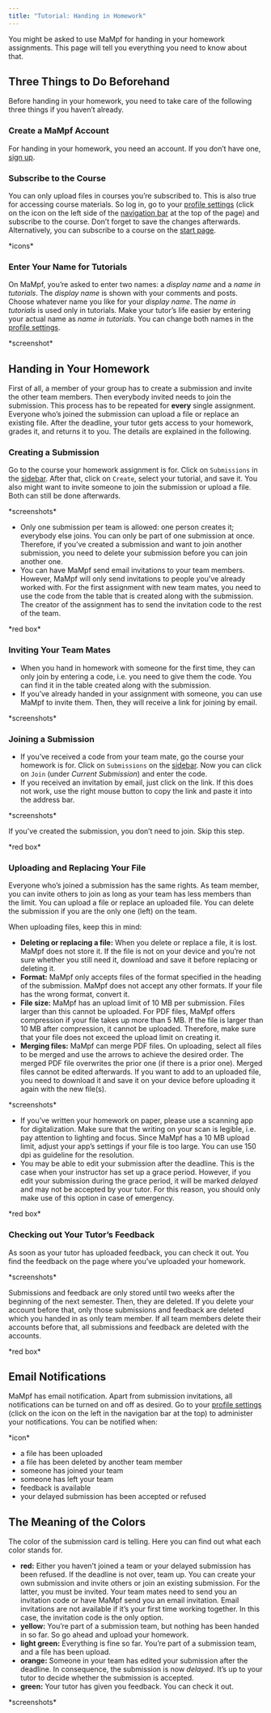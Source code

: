 ```yaml
---
title: "Tutorial: Handing in Homework"
---
```

You might be asked to use MaMpf for handing in your homework assignments. This page will tell you everything you need to know about that.

## Three Things to Do Beforehand
Before handing in your homework, you need to take care of the following three things if you haven’t already.

### Create a MaMpf Account
For handing in your homework, you need an account. If you don’t have one, [sign up](https://mampf.mathi.uni-heidelberg.de/users/sign_up?locale=en).

### Subscribe to the Course
You can only upload files in courses you’re subscribed to. This is also true for accessing course materials. So log in, go to your [profile settings](profile.md) (click on the icon on the left side of the [navigation bar](nav-bar.md) at the top of the page) and subscribe to the course. Don’t forget to save the changes afterwards. Alternatively, you can subscribe to a course on the [start page](my-home-page.md).

\*icons\*

### Enter Your Name for Tutorials
On MaMpf, you’re asked to enter two names: a *display name* and a *name in tutorials*. The *display name* is shown with your comments and posts. Choose whatever name you like for your *display name*. The *name in tutorials* is used only in tutorials. Make your tutor’s life easier by entering your actual name as *name in tutorials*. You can change both names in the [profile settings](profile.md).

\*screenshot\*

## Handing in Your Homework
First of all, a member of your group has to create a submission and invite the other team members. Then everybody invited needs to join the submission. This process has to be repeated for **every** single assignment. Everyone who’s joined the submission can upload a file or replace an existing file. After the deadline, your tutor gets access to your homework, grades it, and returns it to you. The details are explained in the following.

### Creating a Submission
Go to the course your homework assignment is for. Click on `Submissions` in the [sidebar](sidebar.md). After that, click on `Create`, select your tutorial, and save it. You also might want to invite someone to join the submission or upload a file. Both can still be done afterwards.

\*screenshots\*

* Only one submission per team is allowed: one person creates it; everybody else joins. You can only be part of one submission at once. Therefore, if you’ve created a submission and want to join another submission, you need to delete your submission before you can join another one.
* You can have MaMpf send email invitations to your team members. However, MaMpf will only send invitations to people you’ve already worked with. For the first assignment with new team mates, you need to use the code from the table that is created along with the submission. The creator of the assignment has to send the invitation code to the rest of the team.

\*red box\*

### Inviting Your Team Mates
* When you hand in homework with someone for the first time, they can only join by entering a code, i.e. you need to give them the code. You can find it in the table created along with the submission.
* If you’ve already handed in your assignment with someone, you can use MaMpf to invite them. Then, they will receive a link for joining by email.

\*screenshots\*

### Joining a Submission
* If you’ve received a code from your team mate, go the course your homework is for. Click on `Submissions` on the [sidebar](sidebar.md). Now you can click on `Join` (under *Current Submission*) and enter the code.
* If you received an invitation by email, just click on the link. If this does not work, use the right mouse button to copy the link and paste it into the address bar.

\*screenshots\*

If you’ve created the submission, you don’t need to join. Skip this step.

\*red box\*

### Uploading and Replacing Your File
Everyone who’s joined a submission has the same rights. As team member, you can invite others to join as long as your team has less members than the limit. You can upload a file or replace an uploaded file. You can delete the submission if you are the only one (left) on the team.

When uploading files, keep this in mind:
* **Deleting or replacing a file:** When you delete or replace a file, it is lost. MaMpf does not store it. If the file is not on your device and you’re not sure whether you still need it, download and save it before replacing or deleting it.
* **Format:** MaMpf only accepts files of the format specified in the heading of the submission. MaMpf does not accept any other formats. If your file has the wrong format, convert it.
* **File size:** MaMpf has an upload limit of 10 MB per submission. Files larger than this cannot be uploaded. For PDF files, MaMpf offers compression if your file takes up more than 5 MB. If the file is larger than 10 MB after compression, it cannot be uploaded. Therefore, make sure that your file does not exceed the upload limit on creating it.
* **Merging files:** MaMpf can merge PDF files. On uploading, select all files to be merged and use the arrows to achieve the desired order. The merged PDF file overwrites the prior one (if there is a prior one). Merged files cannot be edited afterwards. If you want to add to an uploaded file, you need to download it and save it on your device before uploading it again with the new file(s).

\*screenshots\*

* If you’ve written your homework on paper, please use a scanning app for digitalization. Make sure that the writing on your scan is legible, i.e. pay attention to lighting and focus. Since MaMpf has a 10 MB upload limit, adjust your app’s settings if your file is too large. You can use 150 dpi as guideline for the resolution.
* You may be able to edit your submission after the deadline. This is the case when your instructor has set up a grace period. However, if you edit your submission during the grace period, it will be marked *delayed* and may not be accepted by your tutor. For this reason, you should only make use of this option in case of emergency.

\*red box\*

### Checking out Your Tutor’s Feedback
As soon as your tutor has uploaded feedback, you can check it out. You find the feedback on the page where you’ve uploaded your homework.

\*screenshots\*

Submissions and feedback are only stored until two weeks after the beginning of the next semester. Then, they are deleted. If you delete your account before that, only those submissions and feedback are deleted which you handed in as only team member. If all team members delete their accounts before that, all submissions and feedback are deleted with the accounts.

\*red box\*

## Email Notifications
MaMpf has email notification. Apart from submission invitations, all notifications can be turned on and off as desired. Go to your [profile settings](profile.md) (click on the icon on the left in the navigation bar at the top) to administer your notifications. You can be notified when:

\*icon\*

* a file has been uploaded
* a file has been deleted by another team member
* someone has joined your team
* someone has left your team
* feedback is available
* your delayed submission has been accepted or refused

## The Meaning of the Colors
The color of the submission card is telling. Here you can find out what each color stands for.

* **red:** Either you haven’t joined a team or your delayed submission has been refused. If the deadline is not over, team up. You can create your own submission and invite others or join an existing submission. For the latter, you must be invited. Your team mates need to send you an invitation code or have MaMpf send you an email invitation. Email invitations are not available if it’s your first time working together. In this case, the invitation code is the only option.
* **yellow:** You’re part of a submission team, but nothing has been handed in so far. So go ahead and upload your homework.
* **light green:** Everything is fine so far. You’re part of a submission team, and a file has been upload.
* **orange:** Someone in your team has edited your submission after the deadline. In consequence, the submission is now *delayed*. It’s up to your tutor to decide whether the submission is accepted.
* **green:** Your tutor has given you feedback. You can check it out.

\*screenshots\*

